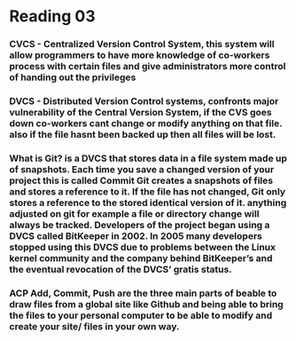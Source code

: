 # Reading 03 

### CVCS - Centralized Version Control System, this system will allow programmers to have more knowledge of co-workers process with certain files and give administrators more control of handing out the privileges
### DVCS - Distributed Version Control systems, confronts major vulnerability of the Central Version System, if the CVS goes down co-workers cant change or modify anything on that file. also if the file hasnt been backed up then all files will be lost.
### What is Git? is a DVCS that stores data in a file system made up of snapshots. Each time you save a changed version of your project this is called Commit Git creates a snapshots of files and stores a reference to it. If the file has not changed, Git only stores a reference to the stored identical version of it. anything adjusted on git for example a file or directory change will always be tracked. Developers of the project began using a DVCS called BitKeeper in 2002. In 2005 many developers stopped using this DVCS due to problems between the Linux kernel community and the company behind BitKeeper’s and the eventual revocation of the DVCS’ gratis status.
### ACP Add, Commit, Push are the three main parts of beable to draw files from a global site like Github and being able to bring the files to your personal computer to be able to modify and create your site/ files in your own way. 
